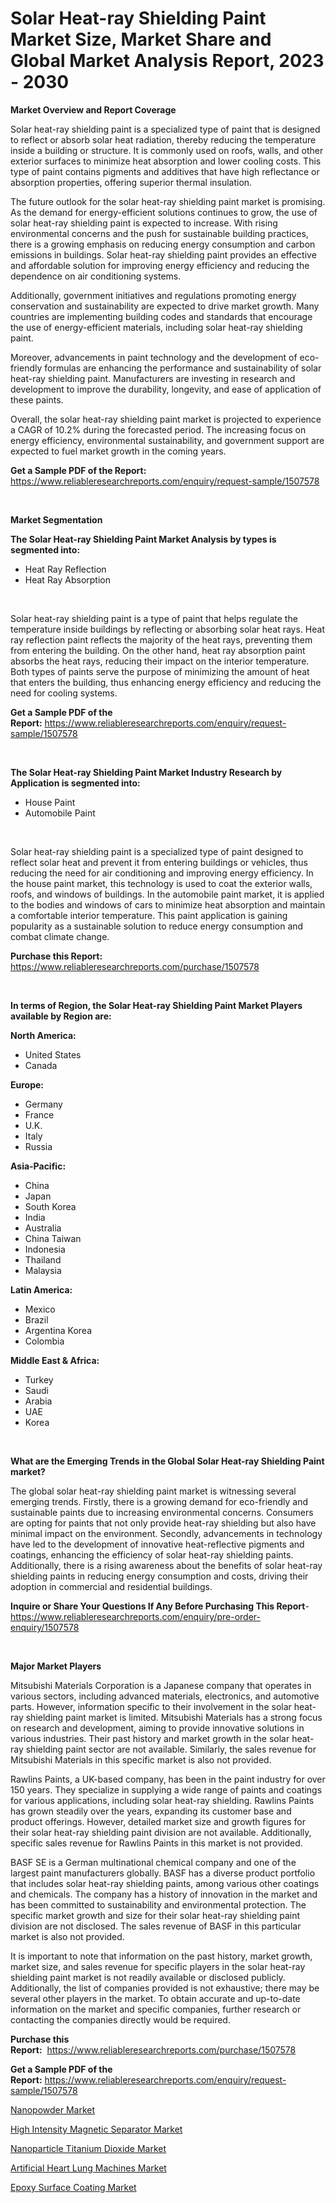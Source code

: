 <p><h1>Solar Heat-ray Shielding Paint Market Size, Market Share and Global Market Analysis Report, 2023 - 2030</h1></p><p><strong>Market Overview and Report Coverage</strong></p>
<p><p>Solar heat-ray shielding paint is a specialized type of paint that is designed to reflect or absorb solar heat radiation, thereby reducing the temperature inside a building or structure. It is commonly used on roofs, walls, and other exterior surfaces to minimize heat absorption and lower cooling costs. This type of paint contains pigments and additives that have high reflectance or absorption properties, offering superior thermal insulation.</p><p>The future outlook for the solar heat-ray shielding paint market is promising. As the demand for energy-efficient solutions continues to grow, the use of solar heat-ray shielding paint is expected to increase. With rising environmental concerns and the push for sustainable building practices, there is a growing emphasis on reducing energy consumption and carbon emissions in buildings. Solar heat-ray shielding paint provides an effective and affordable solution for improving energy efficiency and reducing the dependence on air conditioning systems.</p><p>Additionally, government initiatives and regulations promoting energy conservation and sustainability are expected to drive market growth. Many countries are implementing building codes and standards that encourage the use of energy-efficient materials, including solar heat-ray shielding paint.</p><p>Moreover, advancements in paint technology and the development of eco-friendly formulas are enhancing the performance and sustainability of solar heat-ray shielding paint. Manufacturers are investing in research and development to improve the durability, longevity, and ease of application of these paints.</p><p>Overall, the solar heat-ray shielding paint market is projected to experience a CAGR of 10.2% during the forecasted period. The increasing focus on energy efficiency, environmental sustainability, and government support are expected to fuel market growth in the coming years.</p></p>
<p><strong>Get a Sample PDF of the Report:</strong> <a href="https://www.reliableresearchreports.com/enquiry/request-sample/1507578">https://www.reliableresearchreports.com/enquiry/request-sample/1507578</a></p>
<p>&nbsp;</p>
<p><strong>Market Segmentation</strong></p>
<p><strong>The Solar Heat-ray Shielding Paint Market Analysis by types is segmented into:</strong></p>
<p><ul><li>Heat Ray Reflection</li><li>Heat Ray Absorption</li></ul></p>
<p>&nbsp;</p>
<p><p>Solar heat-ray shielding paint is a type of paint that helps regulate the temperature inside buildings by reflecting or absorbing solar heat rays. Heat ray reflection paint reflects the majority of the heat rays, preventing them from entering the building. On the other hand, heat ray absorption paint absorbs the heat rays, reducing their impact on the interior temperature. Both types of paints serve the purpose of minimizing the amount of heat that enters the building, thus enhancing energy efficiency and reducing the need for cooling systems.</p></p>
<p><strong>Get a Sample PDF of the Report:</strong>&nbsp;<a href="https://www.reliableresearchreports.com/enquiry/request-sample/1507578">https://www.reliableresearchreports.com/enquiry/request-sample/1507578</a></p>
<p>&nbsp;</p>
<p><strong>The Solar Heat-ray Shielding Paint Market Industry Research by Application is segmented into:</strong></p>
<p><ul><li>House Paint</li><li>Automobile Paint</li></ul></p>
<p>&nbsp;</p>
<p><p>Solar heat-ray shielding paint is a specialized type of paint designed to reflect solar heat and prevent it from entering buildings or vehicles, thus reducing the need for air conditioning and improving energy efficiency. In the house paint market, this technology is used to coat the exterior walls, roofs, and windows of buildings. In the automobile paint market, it is applied to the bodies and windows of cars to minimize heat absorption and maintain a comfortable interior temperature. This paint application is gaining popularity as a sustainable solution to reduce energy consumption and combat climate change.</p></p>
<p><strong>Purchase this Report:</strong>&nbsp; <a href="https://www.reliableresearchreports.com/purchase/1507578">https://www.reliableresearchreports.com/purchase/1507578</a></p>
<p>&nbsp;</p>
<p><strong>In terms of Region, the Solar Heat-ray Shielding Paint Market Players available by Region are:</strong></p>
<p>
    <p> <strong> North America: </strong>
        <ul>
            <li>United States</li>
            <li>Canada</li>
        </ul>
        </p> 
    <p> <strong> Europe: </strong>
        <ul>
            <li>Germany</li>
            <li>France</li>
            <li>U.K.</li>
            <li>Italy</li>
            <li>Russia</li>
        </ul>
        </p> 
    <p> <strong> Asia-Pacific: </strong>
        <ul>
            <li>China</li>
            <li>Japan</li>
            <li>South Korea</li>
            <li>India</li>
            <li>Australia</li>
            <li>China Taiwan</li>
            <li>Indonesia</li>
            <li>Thailand</li>
            <li>Malaysia</li>
        </ul>
        </p> 
    <p> <strong> Latin America: </strong>
        <ul>
            <li>Mexico</li>
            <li>Brazil</li>
            <li>Argentina Korea</li>
            <li>Colombia</li>
        </ul>
        </p> 
    <p> <strong> Middle East & Africa: </strong>
        <ul>
            <li>Turkey</li>
            <li>Saudi</li>
            <li>Arabia</li>
            <li>UAE</li>
            <li>Korea</li>
        </ul>
    </p>
    </p>
<p>&nbsp;</p>
<p><strong>What are the Emerging Trends in the Global Solar Heat-ray Shielding Paint market?</strong></p>
<p><p>The global solar heat-ray shielding paint market is witnessing several emerging trends. Firstly, there is a growing demand for eco-friendly and sustainable paints due to increasing environmental concerns. Consumers are opting for paints that not only provide heat-ray shielding but also have minimal impact on the environment. Secondly, advancements in technology have led to the development of innovative heat-reflective pigments and coatings, enhancing the efficiency of solar heat-ray shielding paints. Additionally, there is a rising awareness about the benefits of solar heat-ray shielding paints in reducing energy consumption and costs, driving their adoption in commercial and residential buildings.</p></p>
<p><strong>Inquire or Share Your Questions If Any Before Purchasing This Report</strong>- <a href="https://www.reliableresearchreports.com/enquiry/pre-order-enquiry/1507578">https://www.reliableresearchreports.com/enquiry/pre-order-enquiry/1507578</a></p>
<p>&nbsp;</p>
<p><strong>Major Market Players</strong></p>
<p><p>Mitsubishi Materials Corporation is a Japanese company that operates in various sectors, including advanced materials, electronics, and automotive parts. However, information specific to their involvement in the solar heat-ray shielding paint market is limited. Mitsubishi Materials has a strong focus on research and development, aiming to provide innovative solutions in various industries. Their past history and market growth in the solar heat-ray shielding paint sector are not available. Similarly, the sales revenue for Mitsubishi Materials in this specific market is also not provided.</p><p>Rawlins Paints, a UK-based company, has been in the paint industry for over 150 years. They specialize in supplying a wide range of paints and coatings for various applications, including solar heat-ray shielding. Rawlins Paints has grown steadily over the years, expanding its customer base and product offerings. However, detailed market size and growth figures for their solar heat-ray shielding paint division are not available. Additionally, specific sales revenue for Rawlins Paints in this market is not provided.</p><p>BASF SE is a German multinational chemical company and one of the largest paint manufacturers globally. BASF has a diverse product portfolio that includes solar heat-ray shielding paints, among various other coatings and chemicals. The company has a history of innovation in the market and has been committed to sustainability and environmental protection. The specific market growth and size for their solar heat-ray shielding paint division are not disclosed. The sales revenue of BASF in this particular market is also not provided.</p><p>It is important to note that information on the past history, market growth, market size, and sales revenue for specific players in the solar heat-ray shielding paint market is not readily available or disclosed publicly. Additionally, the list of companies provided is not exhaustive; there may be several other players in the market. To obtain accurate and up-to-date information on the market and specific companies, further research or contacting the companies directly would be required.</p></p>
<p><strong>Purchase this Report:</strong>&nbsp;&nbsp;<a href="https://www.reliableresearchreports.com/purchase/1507578">https://www.reliableresearchreports.com/purchase/1507578</a></p>
<p></p>
<p><strong>Get a Sample PDF of the Report:</strong>&nbsp;<a href="https://www.reliableresearchreports.com/enquiry/request-sample/1507578">https://www.reliableresearchreports.com/enquiry/request-sample/1507578</a></p>
<p><p><a href="https://medium.com/@bradomar67436/nanopowder-nbsp-market-focuses-on-market-share-size-and-projected-forecast-till-2030-3e1f771eba3f">Nanopowder Market</a></p><p><a href="https://www.linkedin.com/pulse/high-intensity-magnetic-separator-market-size-forecast-2023/">High Intensity Magnetic Separator Market</a></p><p><a href="https://medium.com/@jaremington56468/nanoparticle-titanium-dioxide-market-focuses-on-market-share-size-and-projected-forecast-till-2030-5808eeb08004">Nanoparticle Titanium Dioxide Market</a></p><p><a href="https://www.linkedin.com/pulse/artificial-heart-lung-machines-market-size/">Artificial Heart Lung Machines Market</a></p><p><a href="https://www.linkedin.com/pulse/epoxy-surface-coating-market-size-forecast-2023-2030/">Epoxy Surface Coating Market</a></p></p>